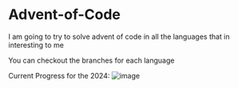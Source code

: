 # Advent-of-Code
I am going to try to solve advent of code in all the languages that in interesting to me

You can checkout the branches for each language


Current Progress for the 2024: 
![image](https://github.com/user-attachments/assets/2005c5ee-565c-461c-8e6e-73d77f50bd60)

